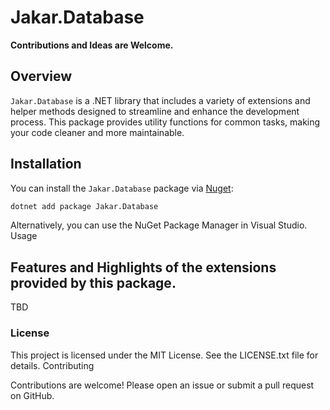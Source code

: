 # Jakar.Database

**Contributions and Ideas are Welcome.**

## Overview

`Jakar.Database` is a .NET library that includes a variety of extensions and helper methods designed to streamline and
enhance the development process. This package provides utility functions for common tasks, making your code cleaner and
more maintainable.


## Installation

You can install the `Jakar.Database` package via [Nuget](https://www.nuget.org/packages/Jakar.Extensions/):

```sh
dotnet add package Jakar.Database
```

Alternatively, you can use the NuGet Package Manager in Visual Studio.
Usage

## Features and Highlights of the extensions provided by this package.

TBD

### License

This project is licensed under the MIT License. See the LICENSE.txt file for details.
Contributing

Contributions are welcome! Please open an issue or submit a pull request on GitHub.
